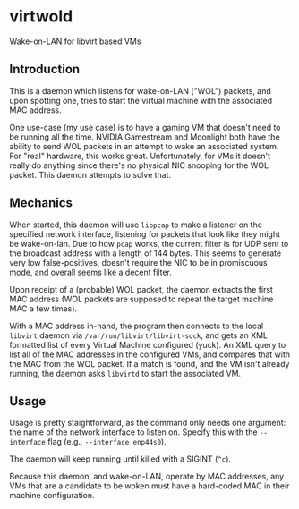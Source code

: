 # virtwold
Wake-on-LAN for libvirt based VMs

## Introduction
This is a daemon which listens for wake-on-LAN ("WOL") packets, and upon spotting one, tries to start the virtual machine with the associated MAC address.

One use-case (my use case) is to have a gaming VM that doesn't need to be running all the time.  NVIDIA Gamestream and Moonlight both have the ability to send WOL packets in an attempt to wake an associated system.  For "real" hardware, this works great.  Unfortunately, for VMs it doesn't really do anything since there's no physical NIC snooping for the WOL packet.  This daemon attempts to solve that.

## Mechanics
When started, this daemon will use `libpcap` to make a listener on the specified network interface, listening for packets that look like they might be wake-on-lan.  Due to how `pcap` works, the current filter is for UDP sent to the broadcast address with a length of 144 bytes.  This seems to generate very low false-positives, doesn't require the NIC to be in promiscuous mode, and overall seems like a decent filter.

Upon receipt of a (probable) WOL packet, the daemon extracts the first MAC address (WOL packets are supposed to repeat the target machine MAC a few times).

With a MAC address in-hand, the program then connects to the local `libvirt` daemon via `/var/run/libvirt/libvirt-sock`, and gets an XML formatted list of every Virtual Machine configured (yuck).  An XML query to list all of the MAC addresses in the configured VMs, and compares that with the MAC from the WOL packet.  If a match is found, and the VM isn't already running, the daemon asks `libvirtd` to start the associated VM.

## Usage
Usage is pretty staightforward, as the command only needs one argument: the name of the network interface to listen on.  Specify this with the `--interface` flag (e.g., `--interface enp44s0`).

The daemon will keep running until killed with a SIGINT (`^c`).

Because this daemon, and wake-on-LAN, operate by MAC addresses, any VMs that are a candidate to be woken must have a hard-coded MAC in their machine configuration.
